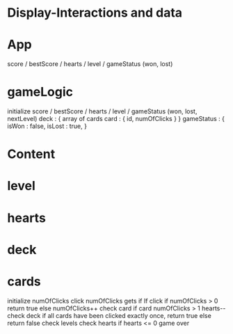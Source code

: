 # Display-Interactions and data

# App
score / bestScore / hearts / level / gameStatus (won, lost)

# gameLogic
initialize score / bestScore / hearts / level / gameStatus (won, lost, nextLevel)
deck : {
    array of cards
    card : {
        id, numOfClicks
    }
}
gameStatus : {
    isWon : false,
    isLost : true, 
}

# Content

# level

# hearts

# deck

# cards
initialize numOfClicks
click 
numOfClicks
gets if
If click
    if numOfClicks > 0 return true
    else numOfClicks++
check card
    if card numOfClicks > 1 
        hearts--
check deck
    if all cards have been clicked exactly once, return true
    else return false
check levels
check hearts
    if hearts <= 0 game over
